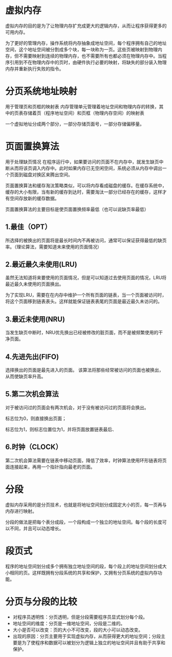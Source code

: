 # 虚拟内存
虚拟内存的目的是为了让物理内存扩充成更大的逻辑内存，从而让程序获得更多的可用内存。

为了更好的管理内存，操作系统将内存抽象成地址空间，每个程序拥有自己的地址空间，这个地址空间被分割成多个块，每一块称为一页。这些页被映射到物理内存，但不需要映射到连续的物理内存，也不需要所有也都必须在物理内存中。当程序引用到不在物理内存中的页时，由硬件执行必要的映射，将缺失的部分装入物理内存并重新执行失败的指令。

# 分页系统地址映射
用于管理页和页框的映射表
内存管理单元管理着地址空间和物理内存的转换，其中的页表存储着页（程序地址空间）和页框（物理内存空间）的映射表

一个虚拟地址分成两个部分，一部分存储页面号，一部分存储偏移量。

# 页面置换算法
用于处理缺页情况
在程序运行中，如果要访问的页面不在内存中，就发生缺页中断从而将该页调入内存中。此时如果内存已无空闲空间，系统必须从内存中调出一个页面到磁盘对换区来腾出空间。

页面置换算法和缓存淘汰策略类似，可以将内存看成磁盘的缓存。在缓存系统中，缓存的大小有限，当有新的缓存到达时，需要淘汰一部分已经存在的缓存，这样才有空间存放新的缓存数据。

页面置换算法的主要目标是使页面置换频率最低（也可以说缺页率最低）

## 1.最佳（OPT）
所选择的被换出的页面将是最长时间内不再被访问，通常可以保证获得最低的缺页率。（理论算法，需要知道未来使用的页面情况）

## 2.最近最久未使用(LRU)
虽然无法知道将来要使用的页面情况，但是可以知道过去使用页面的情况，LRU将最近最久未使用的页面换出。

为了实现LRU，需要在在内存中维护一个所有页面的链表，当一个页面被访问时，将这个页面移到链表表头。这样就能保证链表表尾的页面是最近最久未访问的。

## 3.最近未使用(NRU)
当发生缺页中断时，NRU优先换出已经被修改的脏页面，而不是被频繁使用的干净页面。

## 4.先进先出(FIFO)
选择换出的页面是最先进入的页面。
该算法将那些经常被访问的页面也被换出，从而使缺页率升高。

## 5.第二次机会算法
对于被访问过的页面会有两次机会，对于没有被访问过的页面将会换出。

标志位为0，则直接换出页面；

标志位为1，则标志位置位为1，并将页面放置链表最后、

## 6.时钟（CLOCK）
第二次机会算法需要在链表中移动页面，降低了效率，时钟算法使用环形链表将页面连接起来，再用一个指针指向最老的页面。

# 分段
虚拟内存采用的是分页技术，也就是将地址空间划分成固定大小的页，每一页再与内存进行映射。

分段的做法是把每个表分成段，一个段构成一个独立的地址空间。每个段的长度可以不同，并且可以动态增长。

# 段页式
程序的地址空间划分成多个拥有独立地址空间的段，每个段上的地址空间划分成大小相同的页。这样既拥有分段系统的共享和保护，又拥有分页系统的虚拟内存功能。

# 分页与分段的比较
- 对程序员透明性：分页透明，但是分段需要程序员显式划分每个段。
- 地址空间的维度：分页是一维地址空间，分段是二维的。
- 大小是否可以改变：页的大小不可改变，段的大小可以动态改变。
- 出现的原因：分页主要用于实现虚拟内存，从而获得更大的地址空间；分段主要是为了使程序和数据可以被划分为逻辑上独立的地址空间并且有助于共享和保护。
